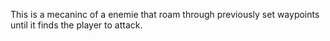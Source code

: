 This is a mecaninc of a enemie that roam through previously set waypoints until it finds the player to attack.
